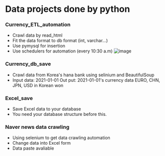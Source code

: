 # Data projects done by python

### <DB is private use your DB to fit the model>

### Currency_ETL_automation

- Crawl data by read_html
- Fit the data format to db format (int, varchar...)
- Use pymysql for insertion
- Use schedulers for automation (every 10:30 a.m) 
![image](https://user-images.githubusercontent.com/50603209/131627788-1621daa0-3676-4ec8-b227-f5cbac04316f.png)

### Currency_db_save

- Crawl data from Korea's hana bank using selinium and BeautifulSoup
- Input data: 2021-01-01 Out put: 2021-01-01's currency data EURO, CHN, JPN, USD in Korean won

### Excel_save

- Save Excel data to your database
- You need your database structure before this. 
  
 ### Naver news data crawling
  
- Using selenium to get data crawling automation
- Change data into Excel form
- Data paste avaliable
